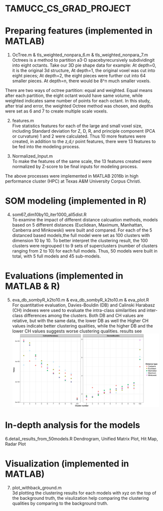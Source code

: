 # TAMUCC_CS_GRAD_PROJECT

# Preparing features (implemented in MATLAB)
1. OcTree.m & tls_weighted_nonpara_6.m & tls_weighted_nonpara_7.m <br />
Octrees is a method to partition a3-D spacebyrecursively subdividingit into eight octants. Take our 3D pie shape data for example:
At depth=0, it is the original 3d structure,
At depth=1, the original voxel was cut into eight pieces;
At depth=2, the eight pieces were further cut into 64 smaller pieces.
At depth=n, there would be 8^n much smaller voxels. <br />

There are two ways of octree partition: equal and weighted. Equal means after each partition, the eight octant would have same volume, while weighted indicates same number of points for each octant. In this study, after trial and error, the weighted Octree method was chosen, and depths were set as 6 and 7 to create multiple scale voxels.

2. features.m  <br />
Five statistics features for each of the large and small voxel size, including Standard deviation for Z, D, R, and principle component (PCA or curvature) 1 and 2  were calculated. Thus 10 more features were created, in addition to the z,d,r point features, there were 13 features to be fed into the modeling process.

3. Normalized_Input.m <br />
To make the features of the same scale, the 13 features created were normalized by Z-score to be final inputs for modeling process. <br />

The above processes were implemented in MATLAB 2016b in high performance cluster (HPC) at Texas A\&M University Corpus Christi. <br />


# SOM modeling (implemented in R)
4. som67_dim10by10_iter1000_all5dist.R <br />
To examine the impact of different distance calcuation methods, models based on 5 different distances (Euclidean, Maximum, Manhattan, Canberra and Minkowski) were built and compared. For each of the 5 distanced based models,the full model were set as 100 clusters with dimension 10 by 10. To better interpret the clustering result, the 100 clusters were regrouped t to 9 sets of superclusters (number of clusters ranging from 2 to 10) for each full models. Thus, 50 models were built in total, with 5 full models and 45 sub-models. <br />

# Evaluations (implemented in MATLAB & R)
5. eva_db_sombyR_k2to10.m & eva_db_sombyR_k2to10.m & eva_plot.R <br />
For quantitative evaluation, Davies-Bouldin (DB) and Calinski Harabasz (CH) indexes were used to evaluate the intra-class similarities and inter-class differences among the clusters. Both DB and CH values are relative, but with the same data, the lower DB as well the Higher CH values indicate better clustering qualities, while the higher DB and the lower CH values suggests worse clustering qualities. results see ![alt text](https://github.com/DupontCai/TAMUCC_CS_GRAD_PROJECT/blob/master/eva_cal_db_dist5_k210.jpg)

# In-depth analysis for the models 
6.detail_results_from_50models.R
Dendrogram, Unified Matrix Plot, Hit Map, Radar Plot

# Visualization (implemented in MATLAB)
7. plot_withback_ground.m <br />
3d plotting the clustering results for each models with xyz on the top of the background truth, the visulization help comparing the clustering qualities by comparing to the background truth.


